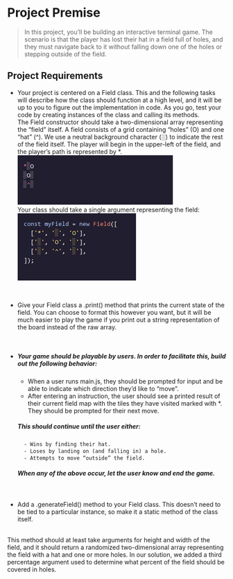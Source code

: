 # Project Premise
> In this project, you’ll be building an interactive terminal game. The scenario is that the player has lost their hat in a field full of holes, and they must navigate back to it without falling down one of the holes or stepping outside of the field.

## Project Requirements
-  Your project is centered on a Field class. This and the following tasks will describe how the class should function at a high level, and it will be up to you to figure out the implementation in code. As you go, test your code by creating instances of the class and calling its methods.  <br>
The Field constructor should take a two-dimensional array representing the “field” itself. A field consists of a grid containing “holes” (O) and one “hat” (^). We use a neutral background character (░) to indicate the rest of the field itself. The player will begin in the upper-left of the field, and the player’s path is represented by *. <br>
    ![alt text](image-1.png) <br>
Your class should take a single argument representing the field: <br>
    ![alt text](image-2.png) 
<br>

- Give your Field class a .print() method that prints the current state of the field. You can choose to format this however you want, but it will be much easier to play the game if you print out a string representation of the board instead of the raw array.

<br>

- ##### Your game should be playable by users. In order to facilitate this, build out the following behavior:

    - When a user runs main.js, they should be prompted for input and be able to indicate which direction they’d like to “move”.
    - After entering an instruction, the user should see a printed result of their current field map with the tiles they have visited marked with *. They should be prompted for their next move.

    ##### This should continue until the user either:

        - Wins by finding their hat.
        - Loses by landing on (and falling in) a hole.
        - Attempts to move “outside” the field.

    ##### When any of the above occur, let the user know and end the game.
<br>

- Add a .generateField() method to your Field class. This doesn’t need to be tied to a particular instance, so make it a static method of the class itself.
<br>
This method should at least take arguments for height and width of the field, and it should return a randomized two-dimensional array representing the field with a hat and one or more holes. In our solution, we added a third percentage argument used to determine what percent of the field should be covered in holes.
<br>

